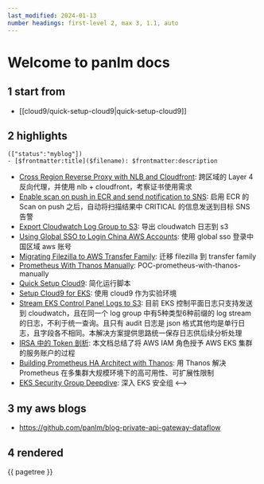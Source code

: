```yaml
---
last_modified: 2024-01-13
number headings: first-level 2, max 3, 1.1, auto
---
```


# Welcome to panlm docs

## 1 start from
- [[cloud9/quick-setup-cloud9|quick-setup-cloud9]]

## 2 highlights
```expander
(["status":"myblog"])
- [$frontmatter:title]($filename): $frontmatter:description
```
- [Cross Region Reverse Proxy with NLB and Cloudfront](cross-region-reverse-proxy-with-nlb-cloudfront): 跨区域的 Layer 4 反向代理，并使用 nlb + cloudfront，考察证书使用需求
- [Enable scan on push in ECR and send notification to SNS](ecr-scan-on-push-notification-sns): 启用 ECR 的 Scan on push 之后，自动将扫描结果中 CRITICAL 的信息发送到目标 SNS 告警
- [Export Cloudwatch Log Group to S3](export-cloudwatch-log-group-to-s3): 导出 cloudwatch 日志到 s3
- [Using Global SSO to Login China AWS Accounts](global-sso-and-china-aws-accounts): 使用 global sso 登录中国区域 aws 账号
- [Migrating Filezilla to AWS Transfer Family](POC-mig-filezilla-to-transfer-family): 迁移 filezilla 到 transfer family
- [Prometheus With Thanos Manually](POC-prometheus-ha-architect-with-thanos-manually): POC-prometheus-with-thanos-manually
- [Quick Setup Cloud9](quick-setup-cloud9): 简化运行脚本
- [Setup Cloud9 for EKS](setup-cloud9-for-eks): 使用 cloud9 作为实验环境
- [Stream EKS Control Panel Logs to S3](stream-k8s-control-panel-logs-to-s3): 目前 EKS 控制平面日志只支持发送到 cloudwatch，且在同一个 log group 中有5种类型6种前缀的 log stream 的日志，不利于统一查询。且只有 audit 日志是 json 格式其他均是单行日志，且字段各不相同。本解决方案提供思路统一保存日志供后续分析处理
- [IRSA 中的 Token 剖析](TC-eks-irsa-token-deep-dive-lab): 本文档总结了将 AWS IAM 角色授予 AWS EKS 集群的服务账户的过程
- [Building Prometheus HA Architect with Thanos](TC-prometheus-ha-architect-with-thanos): 用 Thanos 解决 Prometheus 在多集群大规模环境下的高可用性、可扩展性限制
- [EKS Security Group Deepdive](TC-security-group-for-eks-deepdive): 深入 EKS 安全组
<-->

## 3 my aws blogs
- https://github.com/panlm/blog-private-api-gateway-dataflow

## 4 rendered

{{ pagetree }}

